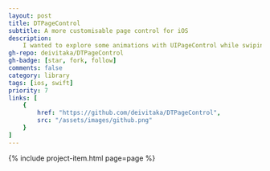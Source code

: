 ```yaml
---
layout: post
title: DTPageControl
subtitle: A more customisable page control for iOS
description:
    I wanted to explore some animations with UIPageControl while swiping between pages. The view offers a few customizations showcased in the Example project. I am pretty happy with the results.
gh-repo: deivitaka/DTPageControl
gh-badge: [star, fork, follow]
comments: false
category: library
tags: [ios, swift]
priority: 7
links: [
    {
        href: "https://github.com/deivitaka/DTPageControl",
        src: "/assets/images/github.png"
    }
]
---
```


{% include project-item.html page=page %}
